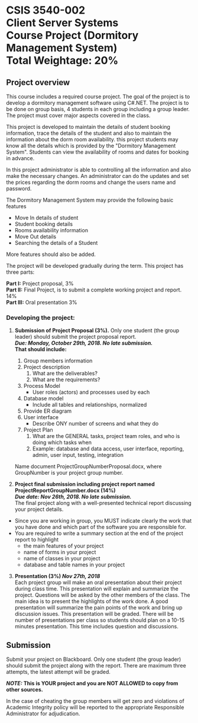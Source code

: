 CSIS 3540-002  
Client Server Systems  
Course Project (Dormitory Management System)  
Total Weightage: 20%
===
## **Project overview**
This course includes a required course project. The goal of the project is to develop a dormitory management software using C#.NET. The project is to be done on group basis, 4 students in each group including a group leader. The project must cover major aspects covered in the class.

This project is developed to maintain the details of student booking information, trace the details of the student and also to maintain the information about the dorm room availability. this project students may know all the details which is provided by the "Dormitory Management System". Students can view the availability of rooms and dates for booking in advance.

In this project administrator is able to controlling all the information and also make the necessary changes. An administrator can do the updates and set the prices regarding the dorm rooms and change the users name and password.

The Dormitory Management System may provide the following basic features

* Move In details of student
* Student booking details
* Rooms availability information
* Move Out details
* Searching the details of a Student

More features should also be added.

The project will be developed gradually during the term. This project has three parts:

**Part I:** Project proposal, 3%  
**Part II:** Final Project, is to submit a complete working project and report. 14%  
**Part III:** Oral presentation 3%

### **Developing the project:**

1. **Submission of Project Proposal (3%).** Only one student (the group leader) should submit the project proposal report.  
    **_Due: Monday, October 29th, 2018. No late submission._**  
    **That should include:**
    1. Group members information
    2. Project description
        1. What are the deliverables?
        2. What are the requirements?
    3. Process Model
        * User roles (actors) and processes used by each
    4. Database model
        * Include all tables and relationships, normalized
    5. Provide ER diagram
    6. User interface
        * Describe ONY number of screens and what they do
    7. Project Plan
        1. What are the GENERAL tasks, project team roles, and who is doing which tasks when
        2. Example: database and data access, user interface, reporting, admin, user input, testing, integration
    
    Name document ProjectGroupNumberProposal.docx, where GroupNumber is your project group number.
2. **Project final submission including project report named ProjectReportGroupNumber.docx (14%)**  
    **_Due date: Nov 26th, 2018. No late submission._**  
    The final project along with a well-presented technical report discussing your project details.  
* Since you are working in group, you MUST indicate clearly the work that you have done and which part of the software you are responsible for.
* You are required to write a summary section at the end of the project report to highlight
    * the main features of your project
    * name of forms in your project
    * name of classes in your project
    * database and table names in your project

3. **Presentation (3%) _Nov 27th, 2018_**  
    Each project group will make an oral presentation about their project during class time. This presentation will explain and summarize the project. Questions will be asked by the other members of the class. The main idea is to present the highlights of the work done. A good presentation will summarize the pain points of the work and bring up discussion issues. This presentation will be graded. There will be number of presentations per class so students should plan on a 10-15 minutes presentation. This time includes question and discussions.

## **Submission**

Submit your project on Blackboard. Only one student (the group leader) should submit the project along with the report. There are maximum three attempts, the latest attempt will be graded.

**_NOTE:_ This is YOUR project and you are NOT ALLOWED to copy from other sources.**

In the case of cheating the group members will get zero and violations of Academic Integrity policy will be reported to the appropriate Responsible Administrator for adjudication.
